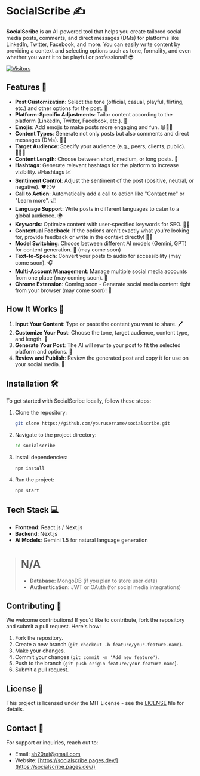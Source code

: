 # SocialScribe ✍️

**SocialScribe** is an AI-powered tool that helps you create tailored social media posts, comments, and direct messages (DMs) for platforms like LinkedIn, Twitter, Facebook, and more. You can easily write content by providing a context and selecting options such as tone, formality, and even whether you want it to be playful or professional! 😎

[![Visitors](https://api.visitorbadge.io/api/visitors?path=https%3A%2F%2Fgithub.com%2FSH20RAJ%2FSocialScribe&countColor=%23263759)](https://visitorbadge.io/status?path=https%3A%2F%2Fgithub.com%2FSH20RAJ%2FSocialScribe)


## Features 🌟

- **Post Customization**: Select the tone (official, casual, playful, flirting, etc.) and other options for the post. 🎯
- **Platform-Specific Adjustments**: Tailor content according to the platform (LinkedIn, Twitter, Facebook, etc.). 📱
- **Emojis**: Add emojis to make posts more engaging and fun. 😄🌟🎉
- **Content Types**: Generate not only posts but also comments and direct messages (DMs). 💬📩
- **Target Audience**: Specify your audience (e.g., peers, clients, public). 🧑‍🤝‍🧑
- **Content Length**: Choose between short, medium, or long posts. 📏
- **Hashtags**: Generate relevant hashtags for the platform to increase visibility. #Hashtags 📈
- **Sentiment Control**: Adjust the sentiment of the post (positive, neutral, or negative). ❤️😐💔
- **Call to Action**: Automatically add a call to action like "Contact me" or "Learn more". 📞🖱️
- **Language Support**: Write posts in different languages to cater to a global audience. 🌍
- **Keywords**: Optimize content with user-specified keywords for SEO. 🔑💡
- **Contextual Feedback**: If the options aren't exactly what you're looking for, provide feedback or write in the context directly! 📝💬
- **Model Switching**: Choose between different AI models (Gemini, GPT) for content generation. 🔄 (may come soon)
- **Text-to-Speech**: Convert your posts to audio for accessibility (may come soon). 🎧
- **Multi-Account Management**: Manage multiple social media accounts from one place (may coming soon). 📱
- **Chrome Extension**: Coming soon - Generate social media content right from your browser (may come soon)! 🧩

## How It Works 🔧

1. **Input Your Content**: Type or paste the content you want to share. 🖊️
2. **Customize Your Post**: Choose the tone, target audience, content type, and length. 🎨
3. **Generate Your Post**: The AI will rewrite your post to fit the selected platform and options. 🤖
4. **Review and Publish**: Review the generated post and copy it for use on your social media. 📣

## Installation 🛠️

To get started with SocialScribe locally, follow these steps:

1. Clone the repository:
   ```bash
   git clone https://github.com/yourusername/socialscribe.git
   ```

2. Navigate to the project directory:
   ```bash
   cd socialscribe
   ```

3. Install dependencies:
   ```bash
   npm install
   ```

4. Run the project:
   ```bash
   npm start
   ```

## Tech Stack 💻

- **Frontend**: React.js / Next.js
- **Backend**: Next.js
- **AI Models**: Gemini 1.5 for natural language generation
> # N/A
> - **Database**: MongoDB (if you plan to store user data)
> - **Authentication**: JWT or OAuth (for social media integrations)

## Contributing 🤝

We welcome contributions! If you'd like to contribute, fork the repository and submit a pull request. Here's how:

1. Fork the repository.
2. Create a new branch (`git checkout -b feature/your-feature-name`).
3. Make your changes.
4. Commit your changes (`git commit -m 'Add new feature'`).
5. Push to the branch (`git push origin feature/your-feature-name`).
6. Submit a pull request.

## License 📝

This project is licensed under the MIT License - see the [LICENSE](LICENSE) file for details.

## Contact 📧

For support or inquiries, reach out to:

- Email: [sh20raj@gmail.com](mailto:sh20raj@gmail.com)
- Website: [https://socialscribe.pages.dev/](https://socialscribe.pages.dev/)